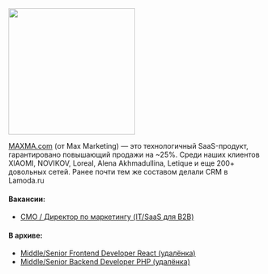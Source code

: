 <img src="//jobs.maxma.com/MX_Logo_2023_L_2.svg" width="250" />

[MAXMA.com](https://maxma.com/) (от Max Marketing) — это технологичный SaaS-продукт, гарантировано повышающий продажи на ~25%. Среди наших клиентов XIAOMI, NOVIKOV, Loreal, Alena Akhmadullina, Letique и еще 200+ довольных сетей. Ранее почти тем же составом делали CRM в Lamoda.ru

#### Вакансии:
- [CMO / Директор по маркетингу (IT/SaaS для B2B)](cmo.md)

#### В архиве:
- [Middle/Senior Frontend Developer React (удалёнка)](frontend.md)
- [Middle/Senior Backend Developer PHP (удалёнка)](backend.md)
